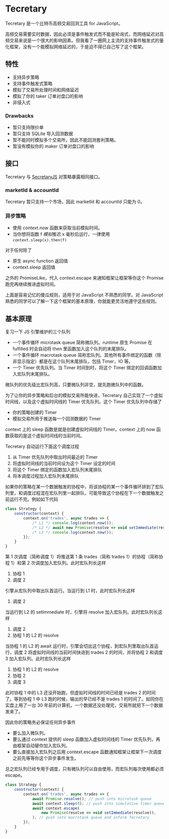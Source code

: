 # Tecretary

Tecretary 是一个比特币高频交易回测工具 for JavaScript。

高频交易需要实时数据，因此必须是事件触发式而不能是轮询式，而网络延迟对高频交易来说是一个很大的影响因素。但我看了一圈网上主流的支持事件触发式的量化框架，没有一个能模拟网络延迟的，于是迫不得已自己写了这个框架。

## 特性

- 支持异步策略
- 支持事件触发式策略
- 模拟了交易所处理时间和网络延迟
- 模拟了你的 taker 订单对盘口的影响
- 非侵入式

### Drawbacks

- 暂只支持限价单
- 暂只支持 SQLite 导入回测数据
- 暂不能同时模拟多个交易所，因此不能回测套利策略。
- 暂没有模拟你的 maker 订单对盘口的影响

## 接口

Tecretary 与 [SecretaryJS](https://github.com/bithub-framework/secretary-js) 对策略暴露相同接口。

### marketId & accountId

Tecretary 暂只支持一个市场，因此 marketId 和 accountId 只能为 0。

### 异步策略

- 使用 context.now 函数来获取当前模拟时间。
- 当你想将函数 f *模拟*推迟 x 毫秒后运行，一律使用 `context.sleep(x).then(f)`

对于任何除了

- 原生 async function 返回值
- context.sleep 返回值

之外的 PromiseLike，代入 context.escape 来通知框架让框架等你这个 Promise 跑完再继续推进虚拟时间。

上面是容易记忆的傻瓜规则，适用于对 JavaScript 不熟悉的同学。对 JavaScript 熟悉的同学可以了解一下这个框架的基本原理，你就能更灵活地遵守这些规则。

## 基本原理

复习一下 JS 引擎维护的三个队列

- 一个事件循环 microtask queue 简称微队列。runtime 原生 Promise 在 fulfilled 时会自动将 then 里函数加入这个队列的末尾排队。
- 一个事件循环 macrotask queue 简称宏队列。其他所有事件绑定的函数（除非显示指定）都是在这个队列末尾排队，包括 Timer，IO 等。
- 一个 Timer 优先队列。当 Timer 时间到时，将这个 Timer 绑定的回调函数加入宏队列末尾排队。

微队列的优先级比宏队列高，只要微队列非空，就先跑微队列中的函数。

为了让你的异步策略和后台的模拟交易所能快进，Tecretary 自己实现了一个虚拟时间线，以及这个虚拟时间线的 Timer 优先队列。这个 Timer 优先队列中存储了

- 你的策略创建的 Timer
- 模拟交易所用于推送每一个回测数据的 Timer

context 上的 sleep 函数是就是创建虚拟时间线的 Timer。context 上的 now 函数获取的是这个虚拟时间线的当前时间。

Tecretary 自动运行下面这个调度过程

1. 从 Timer 优先队列中取出时间最近的 Timer
1. 将虚拟时间线的当前时间设为这个 Timer 设定的时间
1. 将这个 Timer 绑定的函数加入宏队列末尾排队
1. 将本调度过程加入宏队列末尾排队

如果你的策略在某一个数据触发的协程中，将该协程的某一个事件循环排到了宏队列里，和调度过程混在宏队列里一起排队，可能导致这个协程在下一个数据触发之前运行不完。例如如下代码

```js
class Strategy {
    constructor(context) {
        context.on('trades', async trades => {
            /* L1 */ console.log(context.now());
            /* L2 */ await new Promise(resolve => void setImmediate(resolve));
            /* L3 */ console.log(context.now());
        });
    }
}
```

第 1 次调度（简称调度 1）将推送第 1 条 trades（简称 trades 1）的协程（简称协程 1）和第 2 次调度加入宏队列。此时宏队列长这样

1. 协程 1 
2. 调度 2

引擎从宏队列中取出队首运行。当运行到 L1 时，此时宏队列长这样

1. 调度 2

当运行到 L2 的 setImmediate 时，引擎将 resolve 加入宏队列。此时宏队列长这样

1. 调度 2
1. 协程 1 的 L2 的 resolve

当协程 1 的 L2 的 await 运行时，引擎会切出这个协程，到宏队列里取出队首运行，调度 2 将虚拟时间线的当前时间快进到 trades 2 的时间，并将协程 2 和调度 3 加入宏队列。此时宏队列长这样

1. 协程 1 的 L2 的 resolve
1. 协程 2
1. 调度 3

此时协程 1 中的 L3 还没开始跑，但虚拟时间线的时间已经是 trades 2 的时间了。等到协程 1 中 L3 跑的时候，输出的早已经不是 trades 1 的时间了。如同你在实盘上用了一台 30 年前的计算机，一个数据还没处理完，交易所就把下一个数据发来了。

因此你的策略务必保证任何异步事件

- 要么加入微队列。
- 要么通过 context 提供的 sleep 函数加入虚拟时间线的 Timer 优先队列，再由框架自动替你加入宏队列。
- 要么直接加入宏队列之后用 context.escape 函数通知框架让框架下一次调度之前先等等你这个异步事件发生。

总之宏队列已经专用于调度，只有微队列可以自由使用，而宏队列每次使用都必须 escape。

```js
class Strategy {
    constructor(context) {
        context.on('trades', async trades => {
            await Promise.resolve(); // push into microtask queue
            await context.sleep(0); // push into simulative timer queue
            await context.escape(
                new Promise(resolve => void setImmediate(resolve)),
            ); // push into macrotask queue and inform Tecretary
        });
    }
}
```
